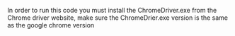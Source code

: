 In order to run this code you must install the ChromeDriver.exe from the Chrome driver website, make sure the ChromeDrier.exe version is the same as the google chrome version
